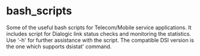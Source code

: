 # bash_scripts
Some of the useful bash scripts for Telecom/Mobile service applications. 
It includes script for Dialogic link status checks and monitoring the statistics. Use '-h' for further assistance with the script.
The compatible DSI version is the one which supports dsistat' command.  
